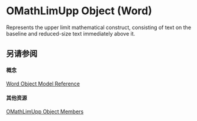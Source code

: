
# OMathLimUpp Object (Word)

Represents the upper limit mathematical construct, consisting of text on the baseline and reduced-size text immediately above it.


## 另请参阅


#### 概念


[Word Object Model Reference](be452561-b436-bb9b-6f94-3faa9a74a6fd.md)
#### 其他资源


[OMathLimUpp Object Members](http://msdn.microsoft.com/library/789004f4-1c6e-de7e-484b-7da6a9d185fd%28Office.15%29.aspx)